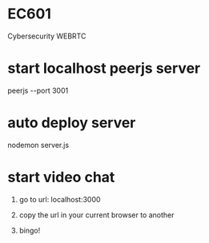 # EC601
 Cybersecurity WEBRTC

# start localhost peerjs server

peerjs --port 3001

# auto deploy server

nodemon server.js

# start video chat

1) go to url: localhost:3000

2) copy the url in your current browser to another

3) bingo!
